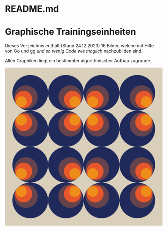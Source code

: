 README.md
========

# Graphische Trainingseinheiten

Dieses Verzeichnis enthält (Stand 24.12.2023) 16 Bilder, welche mit Hilfe
von Go und [gg](https://github.com/stefan-muehlebach/gg) _und so wenig Code
wie möglich_ nachzubilden sind.

Allen Graphiken liegt ein bestimmter algorithmischer Aufbau zugrunde.

![Bauhaus](bauhaus.png)